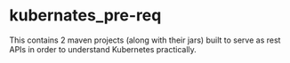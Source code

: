 # kubernates_pre-req
This contains 2 maven projects (along with their jars) built to serve as rest APIs in order to understand Kubernetes practically. 
